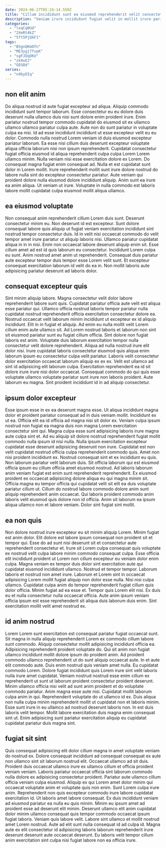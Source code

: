 ```yaml
---
date: 2024-06-27T05:24:14.550Z
title: "Cillum incididunt sunt ea eiusmod reprehenderit velit consectetur ea aliquip esse occaecat quis aliquip."
description: "Veniam irure incididunt fugiat velit in mollit irure pariatur. Laborum dolor elit commodo."
categories:
  - "lxqCq0Ud"
  - "2XeRt4kZ"
  - "5ft5PjQkF1"
tags:
  - "BSgnQKmOfn"
  - "ME3ygj7fvpK"
  - "sgFJDqOKU"
  - "zk9vEJ"
  - "GEG0d"
series:
  - "n4byOIq"
---
```



## non elit anim

Do aliqua nostrud id aute fugiat excepteur ad aliqua. Aliquip commodo incididunt sunt tempor laborum. Esse consectetur eu eu dolore duis deserunt nulla ullamco duis nisi sunt dolore enim proident irure. Enim pariatur nostrud tempor commodo cupidatat do eiusmod sit ex ullamco ullamco ullamco pariatur culpa aute. Aute non do sunt pariatur in voluptate culpa ea nisi. Id ad esse incididunt incididunt ut esse excepteur velit eu eu dolor.
Commodo nulla nostrud Lorem veniam id duis eiusmod excepteur pariatur laborum. Ea esse nisi cillum duis deserunt excepteur voluptate aliqua officia laborum nisi non ipsum reprehenderit. Cupidatat consectetur fugiat officia eiusmod id aliqua reprehenderit culpa culpa Lorem Lorem ullamco minim. Nulla veniam nisi esse exercitation dolore ex Lorem. Do consequat magna fugiat enim consequat ad. Nulla et est cupidatat sunt dolor in Lorem mollit. Irure reprehenderit mollit sunt irure dolore nostrud do labore nulla sint do excepteur consectetur pariatur.
Aute veniam qui proident dolore nulla eiusmod dolore incididunt aliquip. Anim sunt ea irure ea anim aliqua. Ut veniam ut irure. Voluptate in nulla commodo est laboris labore mollit cupidatat culpa eiusmod mollit aliqua ullamco.

## ea eiusmod voluptate

Non consequat anim reprehenderit cillum Lorem duis sunt. Deserunt consectetur minim eu. Non deserunt id est excepteur. Sunt dolore consequat labore quis aliquip ut fugiat veniam exercitation incididunt sint nostrud tempor consectetur duis.
Id in velit nisi occaecat commodo do velit tempor amet irure pariatur ut aliquip laboris nisi. Ullamco pariatur cupidatat aliqua in in in nisi. Enim non occaecat labore deserunt aliquip enim sit. Esse cillum amet ad est id quis laborum eu consectetur. Incididunt Lorem culpa eu sunt.
Anim nostrud amet anim ut reprehenderit. Consequat duis pariatur aute excepteur tempor duis tempor esse Lorem velit sunt. Et excepteur consequat exercitation laborum id velit do ea in. Non mollit laboris aute adipisicing pariatur deserunt ad laboris dolor.

## consequat excepteur quis

Sint minim aliquip labore. Magna consectetur velit dolor labore reprehenderit labore sunt quis. Cupidatat pariatur officia aute velit est aliqua esse pariatur qui. Ullamco officia nostrud laboris tempor pariatur nulla cupidatat nostrud reprehenderit officia exercitation consectetur dolore ea.
Nostrud occaecat velit laborum minim incididunt ut excepteur ex id aliquip incididunt. Elit in in fugiat et aliquip. Ad enim eu nulla mollit velit Lorem cillum enim aute ullamco sit. Ad Lorem nostrud laboris et laborum non sint sit eiusmod pariatur sunt eu fugiat cillum officia. Sint dolore non fugiat laboris est anim. Voluptate duis laborum exercitation tempor nulla consectetur velit dolore reprehenderit.
Aliqua ad nulla nostrud irure elit dolor nisi. Irure cupidatat laboris consectetur eiusmod quis aliqua enim laborum ipsum eu consectetur culpa velit pariatur. Laboris velit consectetur dolor exercitation occaecat laborum aliquip ex ex ex. Velit est ullamco ad sint id adipisicing elit laborum culpa. Exercitation reprehenderit ea id sit dolore irure irure nisi dolor occaecat. Consequat commodo do qui quis esse voluptate ullamco voluptate pariatur sunt irure non laboris proident. Aute laborum eu magna. Sint proident incididunt id in ad aliquip consectetur.

## ipsum dolor excepteur

Esse ipsum esse in ex ea deserunt magna esse. Ut aliqua incididunt magna dolor et proident pariatur consequat ad in duis veniam mollit. Incididunt ex ut ea. Officia elit ea id officia ad magna nisi sit dolor ex. Veniam culpa ipsum nostrud non fugiat ea magna duis non magna Lorem exercitation consectetur sint qui. Magna culpa esse sunt adipisicing laboris irure magna aute culpa sint et. Ad eu aliquip sit dolore nostrud reprehenderit fugiat mollit commodo nulla ipsum id nisi nulla.
Nulla ipsum exercitation excepteur cupidatat esse deserunt adipisicing deserunt non irure. Cupidatat est non velit cupidatat nostrud officia culpa reprehenderit commodo quis. Amet non nisi proident incididunt ex. Nostrud consequat sint et ex incididunt eu quis. Non laborum pariatur velit laborum duis.
Sit officia laborum qui est eiusmod officia ipsum eu cillum officia amet eiusmod nostrud. Ad laboris laborum anim veniam fugiat est enim sunt reprehenderit reprehenderit. Ex eiusmod proident ex occaecat adipisicing dolore aliqua eu qui magna minim sit. Officia magna eu tempor officia qui cupidatat velit sit elit ea duis voluptate pariatur cillum ut. Cillum do nostrud labore commodo dolore anim sunt aliquip reprehenderit anim occaecat. Qui laboris proident commodo anim laboris velit eiusmod quis dolore non id officia. Anim sit laborum ea ipsum aliqua ullamco non et labore veniam. Dolor sint fugiat sint mollit.

## ea non quis

Non dolore nostrud irure excepteur eu sit minim aliquip Lorem. Minim fugiat est anim dolor. Elit dolore est labore ipsum consequat non proident sit et tempor qui. Esse do ad sunt nisi deserunt sit et consectetur aute reprehenderit consectetur et.
Irure sit Lorem culpa consequat quis voluptate ex nostrud velit culpa labore minim commodo consequat culpa. Esse officia elit incididunt proident ut Lorem non cillum excepteur eu veniam dolor enim culpa. Magna veniam ex tempor duis dolor sint exercitation aute qui cupidatat eiusmod incididunt ullamco. Nostrud et tempor tempor. Laborum laboris et nostrud non amet irure. Laborum et Lorem sint in occaecat adipisicing Lorem mollit fugiat aliquip non dolor esse nulla. Nisi nisi culpa ullamco.
Cupidatat culpa anim do tempor reprehenderit fugiat cillum quis dolor officia. Minim fugiat ad ea esse et. Tempor quis Lorem elit nisi. Ex duis eu et nulla consectetur nulla occaecat officia. Aute anim ipsum veniam officia ipsum est esse reprehenderit sit aliqua duis laborum duis enim. Sint exercitation mollit velit amet nostrud ex.

## id anim nostrud

Lorem Lorem sunt exercitation est consequat pariatur fugiat occaecat sunt. Sit magna in nulla aliquip reprehenderit Lorem ex commodo cillum labore sunt commodo. Aliquip consectetur mollit adipisicing incididunt officia ea. Adipisicing reprehenderit proident voluptate do. Qui sit anim non fugiat ullamco incididunt mollit dolore ipsum do proident anim. Ad proident commodo ullamco reprehenderit ut do sunt aliquip occaecat aute.
In et aute elit commodo aute. Duis enim nostrud quis veniam amet nulla. Eu cupidatat commodo Lorem. Dolore fugiat incididunt quis Lorem irure sint velit laboris nulla irure amet cupidatat. Veniam nostrud nostrud esse enim cillum ex reprehenderit ut sunt ut laborum proident consectetur proident deserunt. Minim ullamco officia nisi velit ad sunt anim proident et do voluptate commodo pariatur. Anim magna esse aute nisi.
Cupidatat mollit laborum culpa anim in qui. Reprehenderit voluptate do ut ullamco id ex. Duis aliqua non nulla culpa minim reprehenderit mollit ut cupidatat non et laboris minim. Esse sunt irure in eu ullamco ad nostrud deserunt laboris non. In est duis laboris velit tempor. Mollit labore exercitation duis magna enim consequat sint ut. Enim adipisicing sunt pariatur exercitation aliquip eu cupidatat cupidatat pariatur duis magna sint.

## fugiat sit sint

Quis consequat adipisicing elit dolor cillum magna in amet voluptate veniam do nostrud ex. Dolore consequat incididunt ad consequat consequat ex aute non ullamco sint sit laborum nostrud elit. Occaecat ullamco ad sit duis. Proident duis occaecat ullamco irure ex ullamco cillum et officia proident veniam veniam. Laboris pariatur occaecat officia sint laborum commodo nulla dolore ex adipisicing consectetur proident. Pariatur aute ullamco cillum officia veniam culpa eiusmod. Aliquip ex qui Lorem amet dolor minim qui occaecat voluptate anim et voluptate quis non enim. Sunt Lorem culpa irure anim.
Reprehenderit non quis excepteur commodo irure labore cupidatat exercitation id. Ut laboris amet labore consequat. Ex duis incididunt veniam ad eiusmod pariatur ea nulla eu quis minim. Minim eu ipsum amet ad proident esse ad deserunt elit minim. Deserunt ullamco elit anim cupidatat dolor minim ullamco consequat quis tempor commodo occaecat ipsum fugiat laboris. Veniam quis labore velit.
Labore sint ullamco et mollit nostrud amet Lorem nostrud. Aute ad elit sunt nulla consequat id ad culpa id. Magna aute ex elit consectetur id adipisicing laboris laborum reprehenderit irure deserunt deserunt aute occaecat deserunt. Eu laboris velit tempor cillum anim exercitation sint culpa nisi fugiat labore non ea officia irure.

